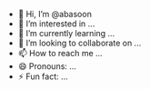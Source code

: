 - 👋 Hi, I’m @abasoon
- 👀 I’m interested in ...
- 🌱 I’m currently learning ...
- 💞️ I’m looking to collaborate on ...
- 📫 How to reach me ...
- 😄 Pronouns: ...
- ⚡ Fun fact: ...

<!---
abasoon/abasoon is a ✨ special ✨ repository because its `README.md` (this file) appears on your GitHub profile.
You can click the Preview link to take a look at your changes.
--->
